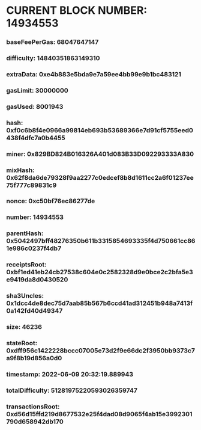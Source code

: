 # CURRENT BLOCK NUMBER: 14934553

### baseFeePerGas: 68047647147
### difficulty: 14840351863149310
### extraData: 0xe4b883e5bda9e7a59ee4bb99e9b1bc483121
### gasLimit: 30000000
### gasUsed: 8001943
### hash: 0xf0c6b8f4e0966a99814eb693b53689366e7d91cf5755eed0438f4dfc7a0b4455
### miner: 0x829BD824B016326A401d083B33D092293333A830
### mixHash: 0x62f8da6de79328f9aa2277c0edcef8b8d1611cc2a6f01237ee75f777c89831c9
### nonce: 0xc50bf76ec86277de
### number: 14934553
### parentHash: 0x5042497bff48276350b611b3315854693335f4d750661cc861e986c0237f4db7
### receiptsRoot: 0xbf1ed41eb24cb27538c604e0c2582328d9e0bce2c2bfa5e3e9419da8d0430520
### sha3Uncles: 0x1dcc4de8dec75d7aab85b567b6ccd41ad312451b948a7413f0a142fd40d49347
### size: 46236
### stateRoot: 0xdff956c1422228bccc07005e73d2f9e66dc2f3950bb9373c7a9f8b19d856a0d0
### timestamp: 2022-06-09 20:32:19.889943
### totalDifficulty: 51281975220593026359747
### transactionsRoot: 0xd56d15ffd219d8677532e25f4dad08d9065f4ab15e3992301790d658942db170
